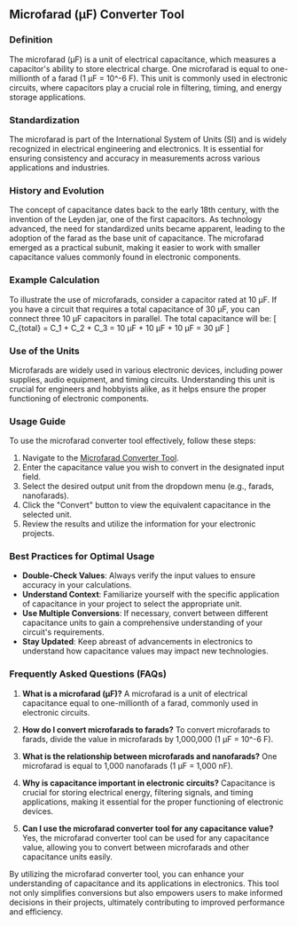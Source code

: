 ## Microfarad (μF) Converter Tool

### Definition
The microfarad (μF) is a unit of electrical capacitance, which measures a capacitor's ability to store electrical charge. One microfarad is equal to one-millionth of a farad (1 μF = 10^-6 F). This unit is commonly used in electronic circuits, where capacitors play a crucial role in filtering, timing, and energy storage applications.

### Standardization
The microfarad is part of the International System of Units (SI) and is widely recognized in electrical engineering and electronics. It is essential for ensuring consistency and accuracy in measurements across various applications and industries.

### History and Evolution
The concept of capacitance dates back to the early 18th century, with the invention of the Leyden jar, one of the first capacitors. As technology advanced, the need for standardized units became apparent, leading to the adoption of the farad as the base unit of capacitance. The microfarad emerged as a practical subunit, making it easier to work with smaller capacitance values commonly found in electronic components.

### Example Calculation
To illustrate the use of microfarads, consider a capacitor rated at 10 μF. If you have a circuit that requires a total capacitance of 30 μF, you can connect three 10 μF capacitors in parallel. The total capacitance will be:
\[ 
C_{total} = C_1 + C_2 + C_3 = 10 μF + 10 μF + 10 μF = 30 μF 
\]

### Use of the Units
Microfarads are widely used in various electronic devices, including power supplies, audio equipment, and timing circuits. Understanding this unit is crucial for engineers and hobbyists alike, as it helps ensure the proper functioning of electronic components.

### Usage Guide
To use the microfarad converter tool effectively, follow these steps:
1. Navigate to the [Microfarad Converter Tool](https://www.inayam.co/unit-converter/electrical_capacitance).
2. Enter the capacitance value you wish to convert in the designated input field.
3. Select the desired output unit from the dropdown menu (e.g., farads, nanofarads).
4. Click the "Convert" button to view the equivalent capacitance in the selected unit.
5. Review the results and utilize the information for your electronic projects.

### Best Practices for Optimal Usage
- **Double-Check Values**: Always verify the input values to ensure accuracy in your calculations.
- **Understand Context**: Familiarize yourself with the specific application of capacitance in your project to select the appropriate unit.
- **Use Multiple Conversions**: If necessary, convert between different capacitance units to gain a comprehensive understanding of your circuit's requirements.
- **Stay Updated**: Keep abreast of advancements in electronics to understand how capacitance values may impact new technologies.

### Frequently Asked Questions (FAQs)

1. **What is a microfarad (μF)?**
   A microfarad is a unit of electrical capacitance equal to one-millionth of a farad, commonly used in electronic circuits.

2. **How do I convert microfarads to farads?**
   To convert microfarads to farads, divide the value in microfarads by 1,000,000 (1 μF = 10^-6 F).

3. **What is the relationship between microfarads and nanofarads?**
   One microfarad is equal to 1,000 nanofarads (1 μF = 1,000 nF).

4. **Why is capacitance important in electronic circuits?**
   Capacitance is crucial for storing electrical energy, filtering signals, and timing applications, making it essential for the proper functioning of electronic devices.

5. **Can I use the microfarad converter tool for any capacitance value?**
   Yes, the microfarad converter tool can be used for any capacitance value, allowing you to convert between microfarads and other capacitance units easily.

By utilizing the microfarad converter tool, you can enhance your understanding of capacitance and its applications in electronics. This tool not only simplifies conversions but also empowers users to make informed decisions in their projects, ultimately contributing to improved performance and efficiency.